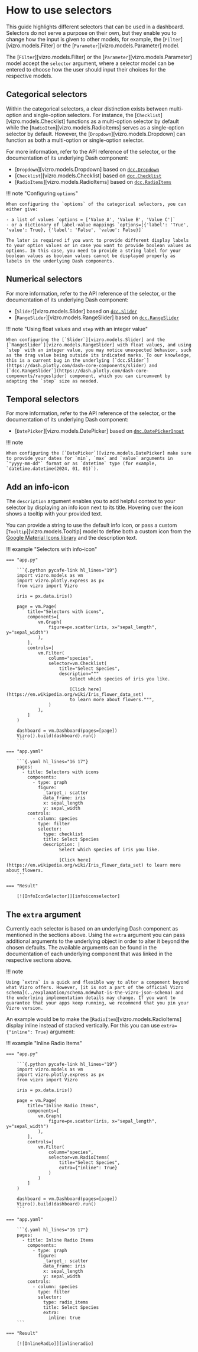 # How to use selectors

This guide highlights different selectors that can be used in a dashboard. Selectors do not serve a purpose on their own, but they enable you to change how the input is given to other models, for example, the [`Filter`][vizro.models.Filter] or the [`Parameter`][vizro.models.Parameter] model.

The [`Filter`][vizro.models.Filter] or the [`Parameter`][vizro.models.Parameter] model accept the `selector` argument, where a selector model can be entered to choose how the user should input their choices for the respective models.

## Categorical selectors

Within the categorical selectors, a clear distinction exists between multi-option and single-option selectors. For instance, the [`Checklist`][vizro.models.Checklist] functions as a multi-option selector by default while the [`RadioItem`][vizro.models.RadioItems] serves as a single-option selector by default. However, the [`Dropdown`][vizro.models.Dropdown] can function as both a multi-option or single-option selector.

For more information, refer to the API reference of the selector, or the documentation of its underlying Dash component:

- [`Dropdown`][vizro.models.Dropdown] based on [`dcc.Dropdown`](https://dash.plotly.com/dash-core-components/dropdown)
- [`Checklist`][vizro.models.Checklist] based on [`dcc.Checklist`](https://dash.plotly.com/dash-core-components/checklist)
- [`RadioItems`][vizro.models.RadioItems] based on [`dcc.RadioItems`](https://dash.plotly.com/dash-core-components/radioitems)

!!! note "Configuring `options`"

    When configuring the `options` of the categorical selectors, you can either give:

    - a list of values `options = ['Value A', 'Value B', 'Value C']`
    - or a dictionary of label-value mappings `options=[{'label': 'True', 'value': True}, {'label': 'False', 'value': False}]`

    The later is required if you want to provide different display labels to your option values or in case you want to provide boolean values as options. In this case, you need to provide a string label for your boolean values as boolean values cannot be displayed properly as labels in the underlying Dash components.

## Numerical selectors

For more information, refer to the API reference of the selector, or the documentation of its underlying Dash component:

- [`Slider`][vizro.models.Slider] based on [`dcc.Slider`](https://dash.plotly.com/dash-core-components/slider)
- [`RangeSlider`][vizro.models.RangeSlider] based on [`dcc.RangeSlider`](https://dash.plotly.com/dash-core-components/rangeslider)

!!! note "Using float values and `step` with an integer value"

    When configuring the [`Slider`][vizro.models.Slider] and the [`RangeSlider`][vizro.models.RangeSlider] with float values, and using `step` with an integer value, you may notice unexpected behavior, such as the drag value being outside its indicated marks. To our knowledge, this is a current bug in the underlying [`dcc.Slider`](https://dash.plotly.com/dash-core-components/slider) and [`dcc.RangeSlider`](https://dash.plotly.com/dash-core-components/rangeslider) component, which you can circumvent by adapting the `step` size as needed.

## Temporal selectors

For more information, refer to the API reference of the selector, or the documentation of its underlying Dash component:

- [`DatePicker`][vizro.models.DatePicker] based on [`dmc.DatePickerInput`](https://www.dash-mantine-components.com/components/datepickerinput)

!!! note

    When configuring the [`DatePicker`][vizro.models.DatePicker] make sure to provide your dates for `min`, `max` and `value` arguments in `"yyyy-mm-dd"` format or as `datetime` type (for example, `datetime.datetime(2024, 01, 01)`).

## Add an info-icon

The `description` argument enables you to add helpful context to your selector by displaying an info icon next to its title. Hovering over the icon shows a tooltip with your provided text.

You can provide a string to use the default info icon, or pass a custom [`Tooltip`][vizro.models.Tooltip] model to define both a custom icon from the [Google Material Icons library](https://fonts.google.com/icons) and the description text.

!!! example "Selectors with info-icon"

    === "app.py"

        ```{.python pycafe-link hl_lines="19"}
        import vizro.models as vm
        import vizro.plotly.express as px
        from vizro import Vizro

        iris = px.data.iris()

        page = vm.Page(
            title="Selectors with icons",
            components=[
                vm.Graph(
                    figure=px.scatter(iris, x="sepal_length", y="sepal_width")
                ),
            ],
            controls=[
                vm.Filter(
                    column="species",
                    selector=vm.Checklist(
                        title="Select Species",
                        description="""
                            Select which species of iris you like.

                            [Click here](https://en.wikipedia.org/wiki/Iris_flower_data_set)
                            to learn more about flowers.""",
                    )
                ),
            ]
        )

        dashboard = vm.Dashboard(pages=[page])
        Vizro().build(dashboard).run()
        ```

    === "app.yaml"

        ```{.yaml hl_lines="16 17"}
        pages:
          - title: Selectors with icons
            components:
              - type: graph
                figure:
                  _target_: scatter
                  data_frame: iris
                  x: sepal_length
                  y: sepal_width
            controls:
              - column: species
                type: filter
                selector:
                  type: checklist
                  title: Select Species
                  description: |
                        Select which species of iris you like.

                        [Click here](https://en.wikipedia.org/wiki/Iris_flower_data_set) to learn more about flowers.
        ```

    === "Result"

        [![InfoIconSelector]][infoiconselector]

## The `extra` argument

Currently each selector is based on an underlying Dash component as mentioned in the sections above. Using the `extra` argument you can pass additional arguments to the underlying object in order to alter it beyond the chosen defaults. The available arguments can be found in the documentation of each underlying component that was linked in the respective sections above.

!!! note

    Using `extra` is a quick and flexible way to alter a component beyond what Vizro offers. However, [it is not a part of the official Vizro schema](../explanation/schema.md#what-is-the-vizro-json-schema) and the underlying implementation details may change. If you want to guarantee that your apps keep running, we recommend that you pin your Vizro version.

An example would be to make the [`RadioItem`][vizro.models.RadioItems] display inline instead of stacked vertically. For this you can use `extra={"inline": True}` argument:

!!! example "Inline Radio Items"

    === "app.py"

        ```{.python pycafe-link hl_lines="19"}
        import vizro.models as vm
        import vizro.plotly.express as px
        from vizro import Vizro

        iris = px.data.iris()

        page = vm.Page(
            title="Inline Radio Items",
            components=[
                vm.Graph(
                    figure=px.scatter(iris, x="sepal_length", y="sepal_width")
                ),
            ],
            controls=[
                vm.Filter(
                    column="species",
                    selector=vm.RadioItems(
                        title="Select Species",
                        extra={"inline": True}
                    )
                )
            ]
        )

        dashboard = vm.Dashboard(pages=[page])
        Vizro().build(dashboard).run()
        ```

    === "app.yaml"

        ```{.yaml hl_lines="16 17"}
        pages:
          - title: Inline Radio Items
            components:
              - type: graph
                figure:
                  _target_: scatter
                  data_frame: iris
                  x: sepal_length
                  y: sepal_width
            controls:
              - column: species
                type: filter
                selector:
                  type: radio_items
                  title: Select Species
                  extra:
                    inline: true
        ```

    === "Result"

        [![InlineRadio]][inlineradio]

[infoiconselector]: ../../assets/user_guides/selectors/info_icon_selector.png
[inlineradio]: ../../assets/user_guides/selectors/inlineradio.png
